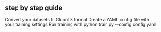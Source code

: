 ## step by step guide 
Convert your datasets to GluonTS format
Create a YAML config file with your training settings
Run training with python train.py --config config.yaml